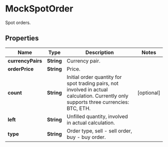 
# MockSpotOrder

Spot orders.

## Properties

Name | Type | Description | Notes
------------ | ------------- | ------------- | -------------
**currencyPairs** | **String** | Currency pair. | 
**orderPrice** | **String** | Price. | 
**count** | **String** | Initial order quantity for spot trading pairs, not involved in actual calculation.  Currently only supports three currencies: BTC, ETH. |  [optional]
**left** | **String** | Unfilled quantity, involved in actual calculation. | 
**type** | **String** | Order type, sell - sell order, buy - buy order. | 

